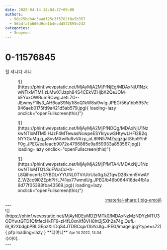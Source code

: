 ```yaml
---
date: 2022-04-14 14:04:37+09:00
authors:
  - 98e25bdb4c3aadf25c3f5782f8a5b357
  - 56bdfafb606d9ce1b4ecdd572595e242
categories:
  - Seoyeon
---
```


# 0-11576845

<div class="post-container" markdown="1">
<div class="content-container md-sidebar__scrollwrap" markdown="1">

헐 셔니다 셔니
<figure markdown="1">
![](https://phinf.wevpstatic.net/MjAyMjA2MjFfNjEg/MDAxNjU1NzkwNTIxMTM1.zLMwX1Jzph84S4CEkVZHjbX2QeJOM-bEYuxOWRumRCwg.JetL7O--JEwmyF1lly3_AH6oaS9Ny1i8oQ1kW8si9wIg.JPEG/56a1bb5957e946aeb0175fd9a421d5ab579.jpg){ loading=lazy onclick="openFullscreen(this)"}
</figure>

<figure markdown="1">
![](https://phinf.wevpstatic.net/MjAyMjA2MjFfNDQg/MDAxNjU1NzkwNTIxMTM5.HJzF4MTewasNcwpeESYklyuwSHtywLHFl2B2qNYYGuMg.g_y8vvMXwRuRvVAzp_oL89N57MZyjgzgatShp9YnFF0g.JPEG/ea1eacb9072e4796885e9a659933a853567.jpg){ loading=lazy onclick="openFullscreen(this)"}
</figure>

<figure markdown="1">
![](https://phinf.wevpstatic.net/MjAyMjA2MjFfMTA4/MDAxNjU1NzkwNTIxMTQ1.SuFWaCcHh-L8QihocnrlzGYBDLvYYUNL0TVrUtrUta0g.bZ1qwD28xmn5VwAYZ_W2cc9l0ZEphPHL741ex77wmdUg.JPEG/b46b064416de4fb1a6d77f05398fba43569.jpg){ loading=lazy onclick="openFullscreen(this)"}
</figure>


</div>
</div>

<div style="text-align: right;" markdown="1">
<a href="https://weverse.io/fromis9/fanpost/0-11576845" style="text-align: right;">:material-share:{.big-emoji}</a>
</div>
---

<div class="comments-container md-sidebar__scrollwrap" markdown="1">
<div class="comment" markdown="1">
<div class='id-container' markdown="1">
![](https://phinf.wevpstatic.net/MjAyNDEyMDZfMTk0/MDAxNzMzNDYzMTU3ODYw.tGTD1QfitfecHkFF9-zI4fL0xnXf8VH8ht2j5Xh2a74g.QufL-i9_92XbdgbPBLGEpzXIrDqS4JTDRCqprDbYdJIg.JPEG/image.jpg?type=s72){ pfp loading=lazy }
**<span class="artist">더여니</span>** <small>Apr 14 2022, 14:04</small><br>
</div>
<div class='comment-body' markdown="1">
수아야..
</div>
</div>
</div>
---
